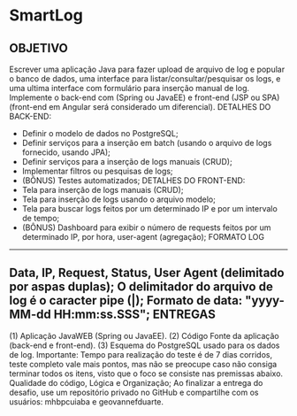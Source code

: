 # SmartLog

OBJETIVO
--------
Escrever uma aplicação Java para fazer upload de arquivo de log e popular o banco de dados,
uma interface para listar/consultar/pesquisar os logs, e uma ultima interface com formulário
para inserção manual de log. Implemente o back-end com (Spring ou JavaEE) e front-end (JSP
ou SPA) (front-end em Angular será considerado um diferencial).
DETALHES DO BACK-END:
- Definir o modelo de dados no PostgreSQL;
- Definir serviços para a inserção em batch (usando o arquivo de logs fornecido,
usando JPA);
- Definir serviços para a inserção de logs manuais (CRUD);
- Implementar filtros ou pesquisas de logs;
- (BÔNUS) Testes automatizados;
DETALHES DO FRONT-END:
- Tela para inserção de logs manuais (CRUD);
- Tela para inserção de logs usando o arquivo modelo;
- Tela para buscar logs feitos por um determinado IP e por um intervalo de tempo;
- (BÔNUS) Dashboard para exibir o número de requests feitos por um determinado IP,
por hora, user-agent (agregação);
FORMATO LOG
-----------
Data, IP, Request, Status, User Agent (delimitado por aspas duplas);
O delimitador do arquivo de log é o caracter pipe (|);
Formato de data: "yyyy-MM-dd HH:mm:ss.SSS";
ENTREGAS
--------
(1) Aplicação JavaWEB (Spring ou JavaEE).
(2) Código Fonte da aplicação (back-end e front-end).
(3) Esquema do PostgreSQL usado para os dados de log.
Importante: Tempo para realização do teste é de 7 dias corridos, teste completo vale mais
pontos, mas não se preocupe caso não consiga terminar todos os itens, visto que o foco se
consiste nas premissas abaixo.
Qualidade do código, Lógica e Organização;
Ao finalizar a entrega do desafio, use um repositório privado no GitHub e compartilhe com os
usuários: mhbpcuiaba e geovannefduarte.

